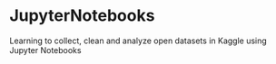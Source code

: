 # JupyterNotebooks 
Learning to collect, clean and analyze open datasets in Kaggle using Jupyter Notebooks 
